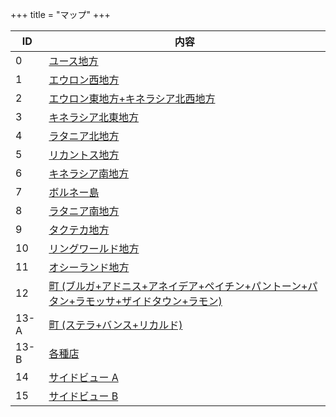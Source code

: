 +++
title = "マップ"
+++

| ID   | 内容                                                                                                              |
| --   | --                                                                                                                |
| 0    | [ユース地方](@/map/map-00/_index.md)                                                                              |
| 1    | [エウロン西地方](@/map/map-01/_index.md)                                                                          |
| 2    | [エウロン東地方+キネラシア北西地方](@/map/map-02/_index.md)                                                       |
| 3    | [キネラシア北東地方](@/map/map-03/_index.md)                                                                      |
| 4    | [ラタニア北地方](@/map/map-04/_index.md)                                                                          |
| 5    | [リカントス地方](@/map/map-05/_index.md)                                                                          |
| 6    | [キネラシア南地方](@/map/map-06/_index.md)                                                                        |
| 7    | [ボルネー島](@/map/map-07/_index.md)                                                                              |
| 8    | [ラタニア南地方](@/map/map-08/_index.md)                                                                          |
| 9    | [タクテカ地方](@/map/map-09/_index.md)                                                                            |
| 10   | [リングワールド地方](@/map/map-10/_index.md)                                                                      |
| 11   | [オシーランド地方](@/map/map-11/_index.md)                                                                        |
| 12   | [町 (ブルガ+アドニス+アネイデア+ペイチン+パントーン+パタン+ラモッサ+ザイドタウン+ラモン)](@/map/map-12/_index.md) |
| 13-A | [町 (ステラ+バンス+リカルド)](@/map/map-13a/_index.md)                                                            |
| 13-B | [各種店](@/map/map-13b/_index.md)                                                                                 |
| 14   | [サイドビュー A](@/map/map-14/_index.md)                                                                          |
| 15   | [サイドビュー B](@/map/map-15/_index.md)                                                                          |
